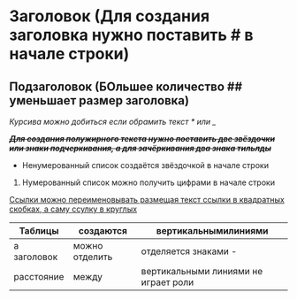 

# Заголовок (Для  создания заголовка нужно поставить # в начале строки)

## Подзаголовок (БОльшее количество ## уменьшает размер заголовка)

*Курсива можно добиться если обрамить текст * или _*


~~__*Для создания полужирного текста нужно поставить две звёздочки или знаки подчеркивания, а для зачёркивания два знака тильлды*__~~

* Ненумерованный список создаётся звёздочкой в начале строки

1. Нумерованный список можно получить цифрами в начале строки

[Ссылки можно переименовывать размещая текст ссылки в квадратных скобках, а саму ссулку в круглых](https://gb.ru/lessons/243937/homework)

| Таблицы | создаются | вертикальнымилиниями |
| --- |---| --- |
| а заголовок | можно отделить | отделяется знаками -|
|расстояние| между | вертикальными линиями не играет роли |







